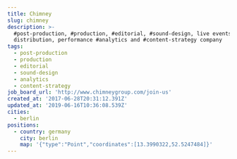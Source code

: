 ```yaml
---
title: Chimney
slug: chimney
description: >-
  #post-production, #production, #editorial, #sound-design, live events, content
  distribution, performance #analytics and #content-strategy company
tags:
  - post-production
  - production
  - editorial
  - sound-design
  - analytics
  - content-strategy
job_board_url: 'http://www.chimneygroup.com/join-us'
created_at: '2017-06-28T20:31:12.391Z'
updated_at: '2019-06-16T10:36:08.539Z'
cities:
  - berlin
positions:
  - country: germany
    city: berlin
    map: '{"type":"Point","coordinates":[13.3990322,52.5247484]}'
---
```


